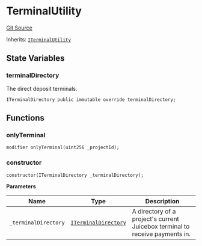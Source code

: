 # TerminalUtility

[Git Source](https://github.com/jbx-protocol/juice-contracts-v1/blob/71fd42afb0ef0d51606019d9a17dcb746505efd5/contracts/abstract/TerminalUtility.sol)

Inherits: [`ITerminalUtility`](/docs/dev/v1/api/interfaces/iterminalutility.md)

## State Variables

### terminalDirectory

The direct deposit terminals.

```solidity
ITerminalDirectory public immutable override terminalDirectory;
```

## Functions

### onlyTerminal

```solidity
modifier onlyTerminal(uint256 _projectId);
```

### constructor

```solidity
constructor(ITerminalDirectory _terminalDirectory);
```

**Parameters**

|Name|Type|Description|
|----|----|-----------|
|`_terminalDirectory`|[`ITerminalDirectory`](/docs/dev/v1/api/interfaces/iterminaldirectory.md)|A directory of a project's current Juicebox terminal to receive payments in.|

